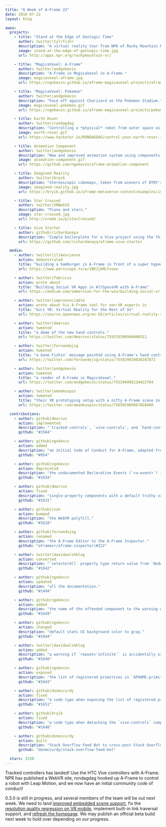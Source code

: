 ```yaml
---
title: "A Week of A-Frame 22"
date: 2016-07-22
layout: blog

awoa:
  projects:
    - title: "Stand at the Edge of Geologic Time"
      author: twitter|tylrfishr
      description: "A virtual reality tour from NPR of Rocky Mountain National Park. ([code](https://github.com/nprapps/rockymountain))"
      image: stand-at-the-edge-of-geologic-time.jpg
      url: http://apps.npr.org/rockymountain-vr/

    - title: "MagicaVoxel: A-Frame"
      author: twitter|andgokevin
      description: "A-Frame in MagicaVoxel in A-Frame."
      image: magicavoxel-aframe.jpg
      url: https://ngokevin.github.io/aframe-magicavoxel-projects/aframe/

    - title: "MagicaVoxel: Pokemon"
      author: twitter|andgokevin
      description: "Face off against Charizard on the Pokemon Stadium."
      image: magicavoxel-pokemon.gif
      url: https://ngokevin.github.io/aframe-magicavoxel-projects/pokemon/

    - title: Earth Rover
      author: twitter|rondagdag
      description: "Controlling a *physical* robot from outer space using Intel Edison and Leap Motion."
      image: earth-rover.gif
      url: https://www.hackster.io/RONDAGDAG/control-your-earth-rover-in-virtual-reality-15a9fe

    - title: Animation Component
      author: twitter|andgokevin
      description: "New and improved animation system using components."
      image: animation-component.gif
      url: https://github.com/ngokevin/aframe-animation-component

    - title: Imagined Reality
      author: twitter|bryik
      description: "Stereoscopic cubemaps, taken from winners of OTOY's *Render the Metaverse* context."
      image: imagined-reality.jpg
      url: https://bryik.github.io/aframe-metaverse-contest/examples/imagined-reality.html

    - title: Star Crossed
      author: twitter|VRWebIO
      description: "Piano and stars."
      image: star-crossed.jpg
      url: http://vrweb.io/p/starCrossed/

    - title: Vive Starter
      author: github|richardanaya
      description: "Simple boilerplate for a Vive project using the third-party `aframe-webvr-controller` component."
      url: https://github.com/richardanaya/aframe-vive-starter

  media:
    - author: twitter|ilikescience
      action: demonstrated
      title: "building a hamburger in A-Frame in front of a super hyped crowd at BrooklynJS."
      url: https://www.periscope.tv/w/1BRJjkMLYvoxw

    - author: twitter|fabricus
      action: wrote about
      title: "Building Social VR Apps in AltSpaceVR with A-Frame"
      url: https://medium.com/immersion-for-the-win/building-social-vr-apps-in-altspacevr-with-a-frame-81cb1bbc3ec4

    - author: twitter|impronunciable
      action: wrote about his A-Frame tool for non-VR experts in
      title: "Guri VR: Virtual Reality for the Rest of Us"
      url: https://source.opennews.org/en-US/articles/virtual-reality-rest-us/

    - author: twitter|dmarcos
      action: tweeted
      title: "a demo of the new hand controls."
      url: https://twitter.com/dmarcos/status/755576398904000512

    - author: twitter|fernandojsg
      action: tweeted
      title: "a Gone Fishin' message painted using A-Frame's hand controls."
      url: https://twitter.com/fernandojsg/status/755929819838287872

    - author: twitter|andgokevin
      action: tweeted
      title: "a render of A-Frame in MagicaVoxel."
      url: https://twitter.com/andgokevin/status/755294995234422784

    - author: twitter|amadeuspzs
      action: tweeted
      title: "their VR prototyping setup with a nifty A-Frame scene in the background."
      url: https://twitter.com/amadeuspzs/status/756585905067028480

  contributions:
    - author: github|dmarcos
      action: implemented
      description: "`tracked-controls`, `vive-controls`, and `hand-controls` controller components."
      github: "#1584"

    - author: github|ngokevin
      action: added
      description: "an initial Code of Conduct for A-Frame, adapted from the Rust Code of Conduct."
      github: "#954"

    - author: github|ngokevin
      action: deprecated
      description: "the undocumented Declarative Events (`<a-event>`) in favor of [Event Set Component](https://github.com/ngokevin/aframe-event-set-component)."
      github: "#1634"

    - author: github|dmarcos
      action: fixed
      description: "single-property components with a default truthy value being falsy if attribute is attached with no value."
      github: "#1631"

    - author: github|cvan
      action: bumped
      description: "the WebVR polyfill."
      github: "#1618"

    - author: github|fernandojsg
      action: renamed
      description: "the A-Frame Editor to the A-Frame Inspector."
      github: "aframevr/aframe-inspector|#222"

    - author: twitter|davidwalshblog
      action: converted
      description: "`selectorAll` property type return value from `NodeList` to `Array`."
      github: "#1642"

    - author: github|ngokevin
      action: updated
      description: "all the documentation."
      github: "#1494"

    - author: github|ngokevin
      action: added
      description: "the name of the offended component to the warning when providing a property that is not part of the component's schema."
      github: "#1649"

    - author: github|ngokevin
      action: changed
      description: "default stats UI background color to gray."
      github: "#1644"

    - author: twitter|davidwalshblog
      action: added
      description: "a warning if `repeat='infinite'` is accidentally used over `repeat='indefinite'`."
      github: "#1640"

    - author: github|ngokevin
      action: exposed
      description: "the list of registered primitives in `AFRAME.primitives.primitives`."
      github: "#1643"

    - author: github|donmccurdy
      action: fixed
      description: "a code typo when exposing the list of registered primitives."
      github: "#1651"

    - author: github|bryik
      action: fixed
      description: "a code typo when detaching the `vive-controls` component."
      github: "#1648"

    - author: github|donmccurdy
      action: built
      description: "Stack Overflow Feed Bot to cross-post Stack Overflow questions to Slack."
      github: "donmccurdy/stack-overflow-feed-bot"

  stars: 2530
---
```


Tracked controllers has landed! Use the HTC Vive controllers with A-Frame. NPR
has published a WebVR site, rondagdag hooked up A-Frame to control a robot with
Leap Motion, and we now have an initial community code of conduct!

0.3.0 is still in progress, and several members of the team will be out next
week. We need to land [improved embedded scene
support](https://github.com/aframevr/aframe/pull/1474), fix the [resolution
quality regression on VR
mobile](https://github.com/aframevr/aframe/issues/1541), implement built-in
link traversal support, and [refresh the
homepage](https://github.com/aframevr/aframe-site/tree/redesign). We may
publish an official beta build next week to hold over depending on our
progress.
